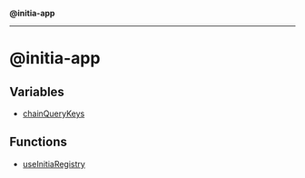 **@initia-app**

***

# @initia-app

## Variables

- [chainQueryKeys](variables/chainQueryKeys.md)

## Functions

- [useInitiaRegistry](functions/useInitiaRegistry.md)
